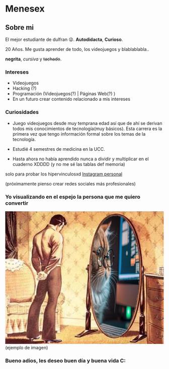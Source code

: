 # Menesex

## Sobre mi

El mejor estudiante de dulfran 😜. **Autodidacta**, **Curioso**.

20 Años. Me gusta aprender de todo, los videojuegos y blablablabla.. 

 **negrita**, *cursiva* y ~~tachado~~.

### Intereses

- Videojuegos
- Hacking (?)
- Programación (Videojuegos(?) | Páginas Web(?) )
- En un futuro crear contenido relacionado a mis intereses


### Curiosidades

- Juego videojuegos desde muy temprana edad así que de ahí se derivan todos mis conocimientos de tecnología(muy básicos). Esta carrera es la primera vez que tengo información formal sobre los temas de la tecnología.

- Estudié 4 semestres de medicina en la UCC.

- Hasta ahora no había aprendido nunca a dividir y multiplicar en el cuaderno XDDDD (y no me sé las tablas def memoria)

solo para probar los hipervinculosxd
[Instagram personal](https://www.google.com)

(próximamente pienso crear redes sociales más profesionales)

### Yo visualizando en el espejo la persona que me quiero convertir
![meme1](https://github.com/Menesex/Menesex/blob/main/MEMEGITHUB.png?raw=true)
(ejemplo de imagen)

### Bueno adios, les deseo buen día y buena vida C:

